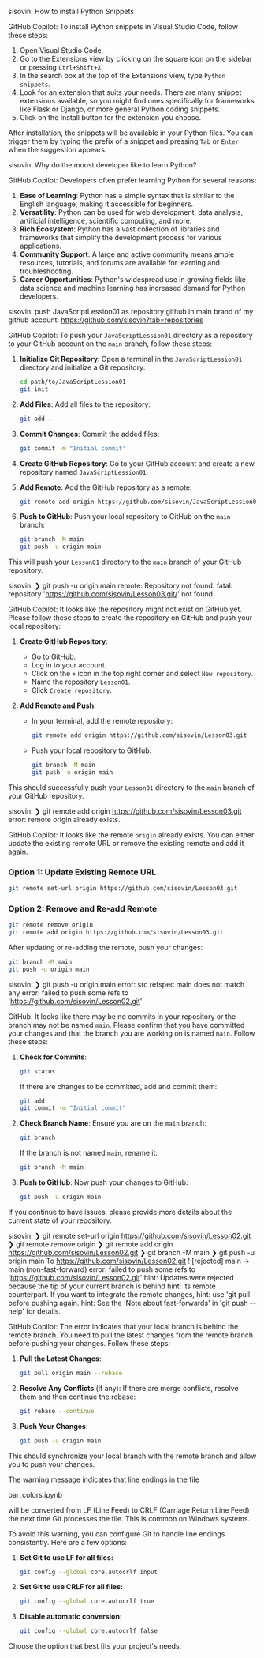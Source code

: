 sisovin: How to install Python Snippets

GitHub Copilot: To install Python snippets in Visual Studio Code, follow these steps:

1. Open Visual Studio Code.
2. Go to the Extensions view by clicking on the square icon on the sidebar or pressing `Ctrl+Shift+X`.
3. In the search box at the top of the Extensions view, type `Python snippets`.
4. Look for an extension that suits your needs. There are many snippet extensions available, so you might find ones specifically for frameworks like Flask or Django, or more general Python coding snippets.
5. Click on the Install button for the extension you choose.

After installation, the snippets will be available in your Python files. You can trigger them by typing the prefix of a snippet and pressing `Tab` or `Enter` when the suggestion appears.

sisovin: Why do the moost developer like to learn Python?

GitHub Copilot: Developers often prefer learning Python for several reasons:

1. **Ease of Learning**: Python has a simple syntax that is similar to the English language, making it accessible for beginners.
2. **Versatility**: Python can be used for web development, data analysis, artificial intelligence, scientific computing, and more.
3. **Rich Ecosystem**: Python has a vast collection of libraries and frameworks that simplify the development process for various applications.
4. **Community Support**: A large and active community means ample resources, tutorials, and forums are available for learning and troubleshooting.
5. **Career Opportunities**: Python's widespread use in growing fields like data science and machine learning has increased demand for Python developers.

sisovin: push JavaScriptLession01 as repository github in main brand of my github account: https://github.com/sisovin?tab=repositories

GitHub Copilot: To push your `JavaScriptLession01` directory as a repository to your GitHub account on the `main` branch, follow these steps:

1. **Initialize Git Repository**:
   Open a terminal in the `JavaScriptLession01` directory and initialize a Git repository:
   ```sh
   cd path/to/JavaScriptLession01
   git init
   ```

2. **Add Files**:
   Add all files to the repository:
   ```sh
   git add .
   ```

3. **Commit Changes**:
   Commit the added files:
   ```sh
   git commit -m "Initial commit"
   ```

4. **Create GitHub Repository**:
   Go to your GitHub account and create a new repository named `JavaScriptLession01`.

5. **Add Remote**:
   Add the GitHub repository as a remote:
   ```sh
   git remote add origin https://github.com/sisovin/JavaScriptLession01.git
   ```

6. **Push to GitHub**:
   Push your local repository to GitHub on the `main` branch:
   ```sh
   git branch -M main
   git push -u origin main
   ```

This will push your `Lesson01` directory to the `main` branch of your GitHub repository.

sisovin: ❯ git push -u origin main
remote: Repository not found.
fatal: repository 'https://github.com/sisovin/Lesson03.git/' not found

GitHub Copilot: It looks like the repository might not exist on GitHub yet. Please follow these steps to create the repository on GitHub and push your local repository:

1. **Create GitHub Repository**:
   - Go to [GitHub](https://github.com).
   - Log in to your account.
   - Click on the `+` icon in the top right corner and select `New repository`.
   - Name the repository `Lesson01`.
   - Click `Create repository`.

2. **Add Remote and Push**:
   - In your terminal, add the remote repository:
     ```sh
     git remote add origin https://github.com/sisovin/Lesson03.git
     ```
   - Push your local repository to GitHub:
     ```sh
     git branch -M main
     git push -u origin main
     ```

This should successfully push your `Lesson01` directory to the `main` branch of your GitHub repository.

sisovin: ❯ git remote add origin https://github.com/sisovin/Lesson03.git
error: remote origin already exists.

GitHub Copilot: It looks like the remote `origin` already exists. You can either update the existing remote URL or remove the existing remote and add it again.

### Option 1: Update Existing Remote URL
```sh
git remote set-url origin https://github.com/sisovin/Lesson03.git
```

### Option 2: Remove and Re-add Remote
```sh
git remote remove origin
git remote add origin https://github.com/sisovin/Lesson03.git
```

After updating or re-adding the remote, push your changes:
```sh
git branch -M main
git push -u origin main
```

sisovin: ❯ git push -u origin main
error: src refspec main does not match any
error: failed to push some refs to 'https://github.com/sisovin/Lesson02.git'

GitHub: It looks like there may be no commits in your repository or the branch may not be named `main`. Please confirm that you have committed your changes and that the branch you are working on is named `main`. Follow these steps:

1. **Check for Commits**:
   ```sh
   git status
   ```
   If there are changes to be committed, add and commit them:
   ```sh
   git add .
   git commit -m "Initial commit"
   ```

2. **Check Branch Name**:
   Ensure you are on the `main` branch:
   ```sh
   git branch
   ```
   If the branch is not named `main`, rename it:
   ```sh
   git branch -M main
   ```

3. **Push to GitHub**:
   Now push your changes to GitHub:
   ```sh
   git push -u origin main
   ```

If you continue to have issues, please provide more details about the current state of your repository.

sisovin: ❯ git remote set-url origin https://github.com/sisovin/Lesson02.git
❯ git remote remove origin
❯ git remote add origin https://github.com/sisovin/Lesson02.git
❯ git branch -M main
❯ git push -u origin main
To https://github.com/sisovin/Lesson02.git
 ! [rejected]        main -> main (non-fast-forward)
error: failed to push some refs to 'https://github.com/sisovin/Lesson02.git'
hint: Updates were rejected because the tip of your current branch is behind
hint: its remote counterpart. If you want to integrate the remote changes,
hint: use 'git pull' before pushing again.
hint: See the 'Note about fast-forwards' in 'git push --help' for details.

GitHub Copilot: The error indicates that your local branch is behind the remote branch. You need to pull the latest changes from the remote branch before pushing your changes. Follow these steps:

1. **Pull the Latest Changes**:
   ```sh
   git pull origin main --rebase
   ```

2. **Resolve Any Conflicts** (if any):
   If there are merge conflicts, resolve them and then continue the rebase:
   ```sh
   git rebase --continue
   ```

3. **Push Your Changes**:
   ```sh
   git push -u origin main
   ```

This should synchronize your local branch with the remote branch and allow you to push your changes.

The warning message indicates that line endings in the file 

bar_colors.ipynb

 will be converted from LF (Line Feed) to CRLF (Carriage Return Line Feed) the next time Git processes the file. This is common on Windows systems.

To avoid this warning, you can configure Git to handle line endings consistently. Here are a few options:

1. **Set Git to use LF for all files:**
   ```sh
   git config --global core.autocrlf input
   ```

2. **Set Git to use CRLF for all files:**
   ```sh
   git config --global core.autocrlf true
   ```

3. **Disable automatic conversion:**
   ```sh
   git config --global core.autocrlf false
   ```

Choose the option that best fits your project's needs.